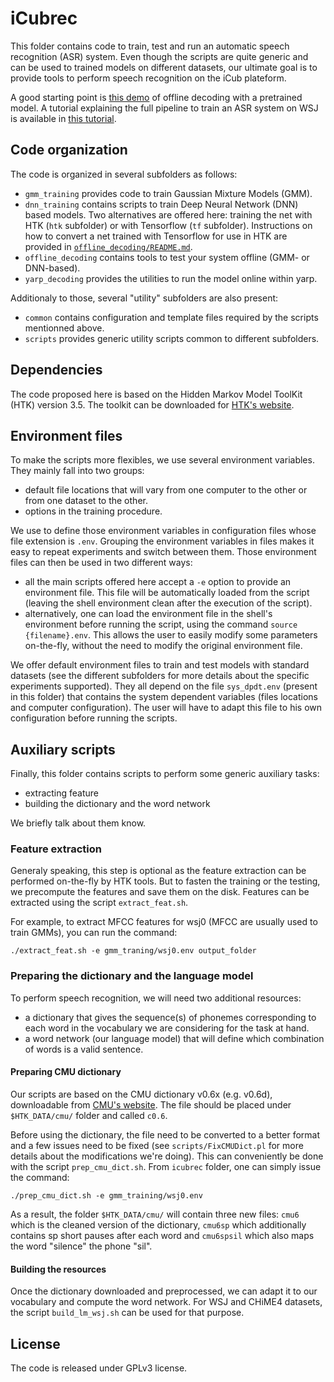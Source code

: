 # iCubrec

This folder contains code to train, test and run an automatic speech
recognition (ASR) system. Even though the scripts are quite generic and can be
used to trained models on different datasets, our ultimate goal is to provide
tools to perform speech recognition on the iCub plateform.

A good starting point is [this demo](DEMO.md) of offline decoding with a
pretrained model. A tutorial explaining the full pipeline to train an ASR
system on WSJ is available in [this tutorial](TUTORIAL.md).

## Code organization

The code is organized in several subfolders as follows:
* `gmm_training` provides code to train Gaussian Mixture Models (GMM).
* `dnn_training` contains scripts to train Deep Neural Network (DNN) based
  models.  Two alternatives are offered here: training the net with HTK (`htk`
subfolder) or with Tensorflow (`tf` subfolder). Instructions on how to convert
a net trained with Tensorflow for use in HTK are provided in
[`offline_decoding/README.md`](offline_decoding#how-to-convert-tf-net-to-htk-format).
* `offline_decoding` contains tools to test your system offline (GMM- or
  DNN-based).
* `yarp_decoding` provides the utilities to run the model online within yarp.

Additionaly to those, several "utility" subfolders are also present:
* `common` contains configuration and template files required by the scripts
  mentionned above.
* `scripts` provides generic utility scripts common to different subfolders.

## Dependencies

The code proposed here is based on the Hidden Markov Model ToolKit (HTK)
version 3.5. The toolkit can be downloaded for [HTK's
website](http://htk.eng.cam.ac.uk/).

## Environment files

To make the scripts more flexibles, we use several environment variables. They
mainly fall into two groups:
* default file locations that will vary from one computer to the other or from
  one dataset to the other.
* options in the training procedure.

We use to define those environment variables in configuration files whose file
extension is `.env`. Grouping the environment variables in files makes it easy
to repeat experiments and switch between them. Those environment files can then
be used in two different ways:
* all the main scripts offered here accept a `-e` option to provide an
  environment file. This file will be automatically loaded from the script
(leaving the shell environment clean after the execution of the script).
* alternatively, one can load the environment file in the shell's environment
  before running the script, using the command `source {filename}.env`. This
allows the user to easily modify some parameters on-the-fly, without the need
to modify the original environment file.

We offer default environment files to train and test models with standard
datasets (see the different subfolders for more details about the specific
experiments supported). They all depend on the file `sys_dpdt.env` (present in
this folder) that contains the system dependent variables (files locations and
computer configuration). The user will have to adapt this file to his own
configuration before running the scripts.

## Auxiliary scripts

Finally, this folder contains scripts to perform some generic auxiliary tasks:
* extracting feature
* building the dictionary and the word network

We briefly talk about them know.

### Feature extraction

Generaly speaking, this step is optional as the feature extraction can be
performed on-the-fly by HTK tools. But to fasten the training or the testing,
we precompute the features and save them on the disk. Features can be extracted
using the script `extract_feat.sh`.

For example, to extract MFCC features for wsj0 (MFCC are usually used to train
GMMs), you can run the command:

    ./extract_feat.sh -e gmm_traning/wsj0.env output_folder

### Preparing the dictionary and the language model

To perform speech recognition, we will need two additional resources:
* a dictionary that gives the sequence(s) of phonemes corresponding to each
  word in the vocabulary we are considering for the task at hand.
* a word network (our language model) that will define which combination of
  words is a valid sentence.

#### Preparing CMU dictionary

Our scripts are based on the CMU dictionary v0.6x (e.g. v0.6d), downloadable
from [CMU's website](http://www.speech.cs.cmu.edu/cgi-bin/cmudict). The file
should be placed under `$HTK_DATA/cmu/` folder and called `c0.6`.

Before using the dictionary, the file need to be converted to a better format
and a few issues need to be fixed (see `scripts/FixCMUDict.pl` for more details
about the modifications we're doing). This can conveniently be done with the
script `prep_cmu_dict.sh`. From `icubrec` folder, one can simply issue the
command:

    ./prep_cmu_dict.sh -e gmm_training/wsj0.env

As a result, the folder `$HTK_DATA/cmu/` will contain three new files: `cmu6`
which is the cleaned version of the dictionary, `cmu6sp` which additionally
contains sp short pauses after each word and `cmu6spsil` which also maps the
word "silence" the phone "sil".

#### Building the resources

Once the dictionary downloaded and preprocessed, we can adapt it to our
vocabulary and compute the word network.  For WSJ and CHiME4 datasets, the
script `build_lm_wsj.sh` can be used for that purpose.

## License

The code is released under GPLv3 license.
